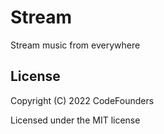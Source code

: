 # Stream

Stream music from everywhere

## License

Copyright (C) 2022  CodeFounders

Licensed under the MIT license
